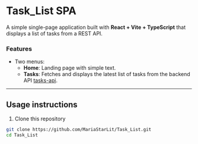 # Task_List SPA

A simple single-page application built with **React + Vite + TypeScript** that displays a list of tasks from a REST API.

### Features

- Two menus:
  - **Home**: Landing page with simple text.
  - **Tasks**: Fetches and displays the latest list of tasks from the backend API [tasks-api](https://github.com/MarceloFonseca/tasks-api).

---

## Usage instructions

1. Clone this repository
```bash
git clone https://github.com/MariaStarLit/Task_List.git
cd Task_List
